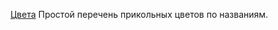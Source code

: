 [Цвета](https://artyemsavchenko.github.io/Colors/)
Простой перечень прикольных цветов по названиям.
